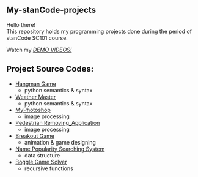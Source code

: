 ## My-stanCode-projects
Hello there!\
This repository holds my programming projects done during the period of stanCode SC101 course.

Watch my *[DEMO VIDEOS!](https://drive.google.com/drive/folders/1Gi3bn9qPW_gR0ISyGzVPLd5Bztdvd7rF?fbclid=IwAR36BW3v_bHn-Idsh-0_ROSWLwrXOzoervZId25OOzH2LX4b6FCGDfULdDg)*

## Project Source Codes:
* [Hangman Game](https://github.com/stanCode-Turing-demo/projects/blob/master/stanCode_Projects/hangman_game/hangman_ext.py)
  * python semantics & syntax
* [Weather Master](https://github.com/stanCode-Turing-demo/projects/b1ob/master/stanCode_Projects/weather_master/weather_master.py)
  * python semantics & syntax
* [MyPhotoshop](https://drive.google.com/file/d/15njGxR2sIMNQ4ClMTGww27taTkEDm9o7/view?usp=sharing)
  * image processing
* [Pedestrian Removing_Application](https://drive.google.com/file/d/1BMOBX9Eb5QkP5gfB4GcUWVEbEOaWmAhI/view?usp=sharing)
  * image processing
* [Breakout Game](https://github.com/stanCode-Turing-demo/projects/blob/master/stanCode_Projects/break_out_game/breakout.py)
  * animation & game designing
* [Name Popularity Searching System](https://github.com/stanCode-Turing-demo/projects/blob/master/stanCode_Projects/name_popularity_searching_system/babygraphics.py)
  * data structure
* [Boggle Game Solver](https://github.com/stanCode-Turing-demo/projects/blob/master/stanCode_Projects/boggle_game_solver/boggle.py)
  * recursive functions
